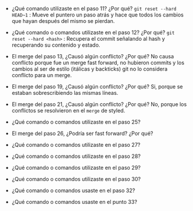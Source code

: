 - ¿Qué comando utilizaste en el paso 11? ¿Por qué?
`git reset --hard HEAD~1` :  Mueve el puntero un paso atrás y hace que todos los cambios que hayan después del mismo se pierdan.

- ¿Qué comando o comandos utilizaste en el paso 12? ¿Por qué?
`git reset --hard <hash>` : Recupera el commit señalando al hash y recuperando su contenido y estado.

- El merge del paso 13, ¿Causó algún conflicto? ¿Por qué?
No causa conflicto porque fue un merge fast forward, no hubieron commits y los cambios al ser de estilo (itálicas y backticks) git no lo considera conflicto para un merge.

- El merge del paso 19, ¿Causó algún conflicto? ¿Por qué?
Si, porque se estaban sobrescribiendo las mismas líneas.

- El merge del paso 21, ¿Causó algún conflicto? ¿Por qué?
No, porque los conflictos se resolvieron en el `merge` de styled.

- ¿Qué comando o comandos utilizaste en el paso 25?


- El merge del paso 26, ¿Podría ser fast forward? ¿Por qué?


- ¿Qué comando o comandos utilizaste en el paso 27?


- ¿Qué comando o comandos utilizaste en el paso 28?


- ¿Qué comando o comandos utilizaste en el paso 29?


- ¿Qué comando o comandos utilizaste en el paso 30?


- ¿Qué comando o comandos usaste en el paso 32?


- ¿Qué comando o comandos usaste en el punto 33?
